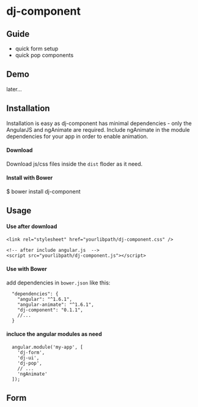 # dj-component

## Guide

* quick form setup
* quick pop components

## Demo

later...


## Installation

Installation is easy as dj-component has minimal dependencies - only the AngularJS and ngAnimate are required. Include ngAnimate in the module dependencies for your app in order to enable animation.

#### Download

Download js/css files inside the `dist` floder as it need.


#### Install with Bower
$ bower install dj-component


## Usage

#### Use after download

```
<link rel="stylesheet" href="yourlibpath/dj-component.css" />

<!-- after include angular.js  -->
<script src="yourlibpath/dj-component.js"></script>
```


#### Use with Bower
add dependencies in `bower.json` like this:
```
  "dependencies": {
    "angular": "^1.6.1",
    "angular-animate": "^1.6.1",
    "dj-component": "0.1.1",
    //...
  }
```


#### incluce the angular modules as need

```
  angular.module('my-app', [
    'dj-form',
    'dj-ui',
    'dj-pop',
    // ...
    'ngAnimate'
  ]);
```
## Form



